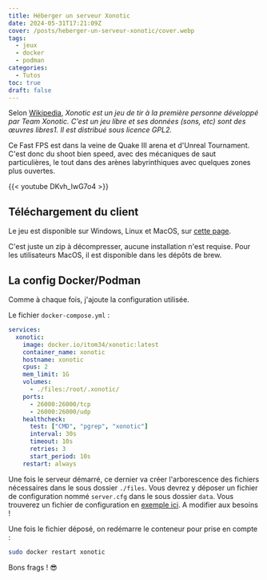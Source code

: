 ```yaml
---
title: Héberger un serveur Xonotic
date: 2024-05-31T17:21:09Z
cover: /posts/heberger-un-serveur-xonotic/cover.webp
tags:
  - jeux
  - docker
  - podman
categories:
  - Tutos
toc: true
draft: false
---
```


Selon [Wikipedia](https://fr.wikipedia.org/wiki/Xonotic), *Xonotic est un jeu de tir à la première personne développé par Team Xonotic. C'est un jeu libre et ses données (sons, etc) sont des œuvres libres1. Il est distribué sous licence GPL2.*

Ce Fast FPS est dans la veine de Quake III arena et d'Unreal Tournament. C'est donc du shoot bien speed, avec des mécaniques de saut particulières, le tout dans des arènes labyrinthiques avec quelques zones plus ouvertes.

{{< youtube DKvh_IwG7o4 >}}

## Téléchargement du client

Le jeu est disponible sur Windows, Linux et MacOS, sur [cette page](https://xonotic.org/download/).

C'est juste un zip à décompresser, aucune installation n'est requise. Pour les utilisateurs MacOS, il est disponible dans les dépôts de brew.

## La config Docker/Podman

Comme à chaque fois, j'ajoute la configuration utilisée.

Le fichier `docker-compose.yml` :

```yml
services:
  xonotic:
    image: docker.io/itom34/xonotic:latest
    container_name: xonotic
    hostname: xonotic
    cpus: 2
    mem_limit: 1G
    volumes:
      - ./files:/root/.xonotic/
    ports:
      - 26000:26000/tcp
      - 26000:26000/udp
    healthcheck:
      test: ["CMD", "pgrep", "xonotic"]
      interval: 30s
      timeout: 10s
      retries: 3
      start_period: 10s
    restart: always
```

Une fois le serveur démarré, ce dernier va créer l'arborescence des fichiers nécessaires dans le sous dossier `./files`. Vous devrez y déposer un fichier de configuration nommé `server.cfg` dans le sous dossier `data`. Vous trouverez un fichier de configuration en [exemple ici](/files/heberger-un-serveur-xonotic/server.cfg.sample). A modifier aux besoins !

Une fois le fichier déposé, on redémarre le conteneur pour prise en compte :

```bash
sudo docker restart xonotic
```

Bons frags ! :sunglasses:
